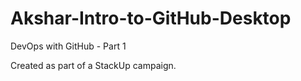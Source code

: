 # Akshar-Intro-to-GitHub-Desktop
DevOps with GitHub - Part 1

Created as part of a StackUp campaign.
